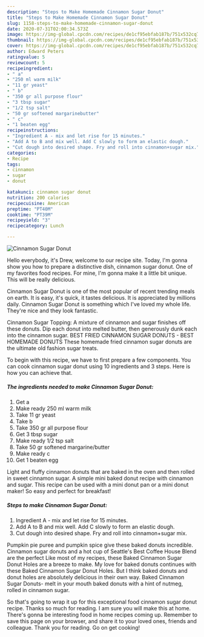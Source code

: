 ```yaml
---
description: "Steps to Make Homemade Cinnamon Sugar Donut"
title: "Steps to Make Homemade Cinnamon Sugar Donut"
slug: 1158-steps-to-make-homemade-cinnamon-sugar-donut
date: 2020-07-31T02:00:34.573Z
image: https://img-global.cpcdn.com/recipes/de1cf95ebfab187b/751x532cq70/cinnamon-sugar-donut-recipe-main-photo.jpg
thumbnail: https://img-global.cpcdn.com/recipes/de1cf95ebfab187b/751x532cq70/cinnamon-sugar-donut-recipe-main-photo.jpg
cover: https://img-global.cpcdn.com/recipes/de1cf95ebfab187b/751x532cq70/cinnamon-sugar-donut-recipe-main-photo.jpg
author: Edward Peters
ratingvalue: 5
reviewcount: 5
recipeingredient:
- " a"
- "250 ml warm milk"
- "11 gr yeast"
- " b"
- "350 gr all purpose flour"
- "3 tbsp sugar"
- "1/2 tsp salt"
- "50 gr softened margarinebutter"
- " c"
- "1 beaten egg"
recipeinstructions:
- "Ingredient A - mix and let rise for 15 minutes."
- "Add A to B and mix well. Add C slowly to form an elastic dough."
- "Cut dough into desired shape. Fry and roll into cinnamon+sugar mix."
categories:
- Recipe
tags:
- cinnamon
- sugar
- donut

katakunci: cinnamon sugar donut 
nutrition: 200 calories
recipecuisine: American
preptime: "PT40M"
cooktime: "PT39M"
recipeyield: "3"
recipecategory: Lunch

---
```



![Cinnamon Sugar Donut](https://img-global.cpcdn.com/recipes/de1cf95ebfab187b/751x532cq70/cinnamon-sugar-donut-recipe-main-photo.jpg)

Hello everybody, it's Drew, welcome to our recipe site. Today, I'm gonna show you how to prepare a distinctive dish, cinnamon sugar donut. One of my favorites food recipes. For mine, I'm gonna make it a little bit unique. This will be really delicious.

Cinnamon Sugar Donut is one of the most popular of recent trending meals on earth. It is easy, it's quick, it tastes delicious. It is appreciated by millions daily. Cinnamon Sugar Donut is something which I've loved my whole life. They're nice and they look fantastic.

Cinnamon Sugar Topping: A mixture of cinnamon and sugar finishes off these donuts. Dip each donut into melted butter, then generously dunk each into the cinnamon sugar. BEST FRIED CINNAMON SUGAR DONUTS - BEST HOMEMADE DONUTS These homemade fried cinnamon sugar donuts are the ultimate old fashion sugar treats.


To begin with this recipe, we have to first prepare a few components. You can cook cinnamon sugar donut using 10 ingredients and 3 steps. Here is how you can achieve that.

<!--inarticleads1-->

##### The ingredients needed to make Cinnamon Sugar Donut:

1. Get  a
1. Make ready 250 ml warm milk
1. Take 11 gr yeast
1. Take  b
1. Take 350 gr all purpose flour
1. Get 3 tbsp sugar
1. Make ready 1/2 tsp salt
1. Take 50 gr softened margarine/butter
1. Make ready  c
1. Get 1 beaten egg


Light and fluffy cinnamon donuts that are baked in the oven and then rolled in sweet cinnamon sugar. A simple mini baked donut recipe with cinnamon and sugar. This recipe can be used with a mini donut pan or a mini donut maker! So easy and perfect for breakfast! 

<!--inarticleads2-->

##### Steps to make Cinnamon Sugar Donut:

1. Ingredient A - mix and let rise for 15 minutes.
1. Add A to B and mix well. Add C slowly to form an elastic dough.
1. Cut dough into desired shape. Fry and roll into cinnamon+sugar mix.


Pumpkin pie puree and pumpkin spice give these baked donuts incredible. Cinnamon sugar donuts and a hot cup of Seattle&#39;s Best Coffee House Blend are the perfect Like most of my recipes, these Baked Cinnamon Sugar Donut Holes are a breeze to make. My love for baked donuts continues with these Baked Cinnamon Sugar Donut Holes. But I think baked donuts and donut holes are absolutely delicious in their own way. Baked Cinnamon Sugar Donuts- melt in your mouth baked donuts with a hint of nutmeg, rolled in cinnamon sugar. 

So that's going to wrap it up for this exceptional food cinnamon sugar donut recipe. Thanks so much for reading. I am sure you will make this at home. There's gonna be interesting food in home recipes coming up. Remember to save this page on your browser, and share it to your loved ones, friends and colleague. Thank you for reading. Go on get cooking!
